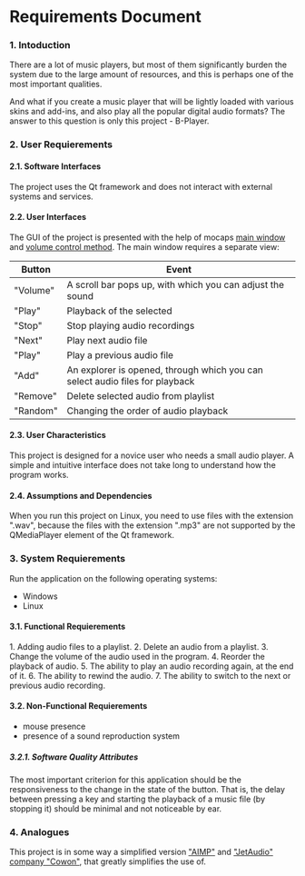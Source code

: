 # Requirements Document
### 1\. Intoduction
There are a lot of music players, but most of them significantly burden the system due to the large amount of resources, and this is perhaps one of the most important qualities.

And what if you create a music player that will be lightly loaded with various skins and add-ins, and also play all the popular digital audio formats? The answer to this question is only this project - B-Player.

### 2\. User Requierements
#### 2.1\. Software Interfaces
The project uses the Qt framework and does not interact with external systems and services.
#### 2.2\. User Interfaces
The GUI of the project is presented with the help of mocaps [main window](https://github.com/steppbol/B-Player/blob/master/docs/Project%20Documentation/mockups/MainWindow.png) and [volume control method](https://raw.githubusercontent.com/steppbol/B-Player/master/docs/Project%20Documentation/mockups/ShowVolume.png).
The main window requires a separate view:

Button | Event
--- | ---
"Volume" | A scroll bar pops up, with which you can adjust the sound
"Play" | Playback of the selected
"Stop" | Stop playing audio recordings
"Next" | Play next audio file
"Play" | Play a previous audio file
"Add" | An explorer is opened, through which you can select audio files for playback
"Remove" | Delete selected audio from playlist
"Random" | Changing the order of audio playback

#### 2.3\. User Characteristics
This project is designed for a novice user who needs a small audio player. A simple and intuitive interface does not take long to understand how the program works.
#### 2.4\. Assumptions and Dependencies
When you run this project on Linux, you need to use files with the extension ".wav", because the files with the extension ".mp3" are not supported by the QMediaPlayer element of the Qt framework.
### 3\. System Requierements
Run the application on the following operating systems:
* Windows
* Linux
#### 3.1\. Functional Requierements
  1\. Adding audio files to a playlist.
  2\. Delete an audio from a playlist.
  3\. Change the volume of the audio used in the program.
  4\. Reorder the playback of audio.
  5\. The ability to play an audio recording again, at the end of it.
  6\. The ability to rewind the audio.
  7\. The ability to switch to the next or previous audio recording.
#### 3.2\. Non-Functional Requierements
* mouse presence
* presence of a sound reproduction system
##### 3.2.1\. Software Quality Attributes
The most important criterion for this application should be the responsiveness to the change in the state of the button. That is, the delay between pressing a key and starting the playback of a music file (by stopping it) should be minimal and not noticeable by ear.
### 4\. Analogues
This project is in some way a simplified version ["AIMP"](http://www.aimp.ru/) and ["JetAudio" company "Cowon"](http://www.jetaudio.com/), that greatly simplifies the use of.
